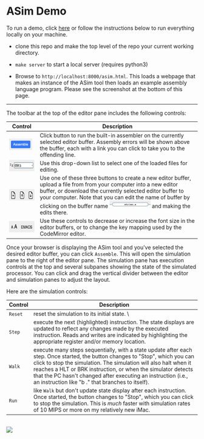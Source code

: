 # ASim Demo

To run a demo, click [here](https://people.csail.mit.edu/cjt/asim/asim.html)
or follow the instructions below to run everything locally
on your machine.

* clone this repo and make the top level of the repo your current
  working directory.

* `make server` to start a local server (requires python3)

* Browse to `http://localhost:8000/asim.html`.  This loads a webpage
that makes an instance of the ASim tool then loads an example assembly
language program.  Please see the screenshot at the bottom of this page.

<hr>

The toolbar at the top of the
editor pane includes the following controls:

| Control | Description |
| --- | --- |
| <img height="30" src="/docs/assemble_button.png"/> | Click button to run the built-in assembler on the currently selected editor buffer. Assembly errors will be shown above the buffer, each with a link you can click to take you to the offending line.|
| <img height="30" src="/docs/select_buffer.png"/> | Use this drop-down list to select one of the loaded files for editing. |
| <img height="30" src="/docs/file_controls.png"/> | Use one of these three buttons to create a new editor buffer, upload a file from from your computer into a new editor buffer, or download the currently selected editor buffer to your computer.  Note that you can edit the name of buffer by clicking on the buffer name <img height="20" src="/docs/buffer_name.png"/> and making the edits there. |
| <img height="30" src="/docs/editor_controls.png"/> | Use these controls to decrease or increase the font size in the editor buffers, or to change the key mapping used by the CodeMirror editor. |

Once your browser is displaying the ASim tool and you've selected the
desired editor buffer, you can click `Assemble`.  This will open the
simulation pane to the right of the editor pane.  The simulation pane
has execution controls at the top and several subpanes showing the
state of the simulated processor.  You can click and drag the vertical
divider between the editor and simulation panes to adjust the layout.

Here are the simulation controls:

| Control | Description |
| --- | --- |
| `Reset` | reset the simulation to its initial state. \
| `Step` | execute the next (highlighted) instruction.  The state displays are updated to reflect any changes made by the executed instruction.  Reads and writes are indicated by highlighting the appropriate register and/or memory location. |
| `Walk` | execute many steps sequentially, with a state update after each step.  Once started, the button changes to "Stop", which you can click to stop the simulation.  The simulation will also halt when it reaches a HLT or BRK instruction, or when the simulator detects that the PC hasn't changed after executing an instruction (i.e., an instruction like "b ." that branches to itself). |
| `Run` | like `Walk` but don't update state display after each instruction.  Once started, the button changes to "Stop", which you can click to stop the simulation.  This is *much* faster with simulation rates of 10 MIPS or more on my relatively new iMac. |

<br>
<img src="https://github.com/computation-structures/asim/blob/main/docs/asim.png?raw=true">


